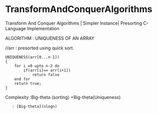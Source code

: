 # TransformAndConquerAlgorithms
Transform And Conquer Algorithms | Simpler Instance| Presorting C-Language Implementation

ALGORITHM : UNIQUENESS OF AN ARRAY

//arr : presorted using quick sort.

	UNIQUENESS(arr[0...n-1])
	{
		for i =0 upto n-2 do
			if(arr[i]== arr[i+1])
				return false
		end for
		return true;
	}

Complexity :Big-theta (sorting) +Big-theta(Uniqueness)

	   : [Big-theta](nlogn)
	

